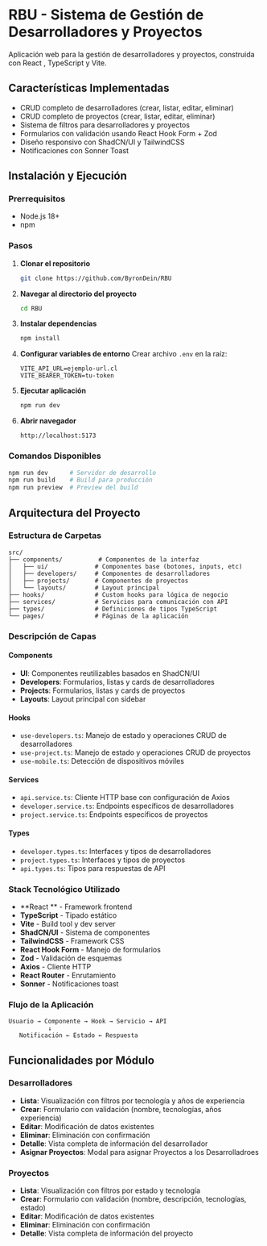 # RBU - Sistema de Gestión de Desarrolladores y Proyectos

Aplicación web para la gestión de desarrolladores y proyectos, construida con React , TypeScript y Vite.

## Características Implementadas

- CRUD completo de desarrolladores (crear, listar, editar, eliminar)
- CRUD completo de proyectos (crear, listar, editar, eliminar)
- Sistema de filtros para desarrolladores y proyectos
- Formularios con validación usando React Hook Form + Zod
- Diseño responsivo con ShadCN/UI y TailwindCSS
- Notificaciones con Sonner Toast

## Instalación y Ejecución

### Prerrequisitos
- Node.js 18+
- npm

### Pasos

1. **Clonar el repositorio**
   ```bash
   git clone https://github.com/ByronDein/RBU
   ```

2. **Navegar al directorio del proyecto**
   ```bash
   cd RBU
   ```

3. **Instalar dependencias**
   ```bash
   npm install
   ```

4. **Configurar variables de entorno**
   Crear archivo `.env` en la raíz:
   ```
   VITE_API_URL=ejemplo-url.cl
   VITE_BEARER_TOKEN=tu-token
   ```

5. **Ejecutar aplicación**
   ```bash
   npm run dev
   ```

6. **Abrir navegador**
   ```
   http://localhost:5173
   ```

### Comandos Disponibles

```bash
npm run dev      # Servidor de desarrollo
npm run build    # Build para producción
npm run preview  # Preview del build
```

## Arquitectura del Proyecto

### Estructura de Carpetas

```
src/
├── components/          # Componentes de la interfaz
│   ├── ui/             # Componentes base (botones, inputs, etc)
│   ├── developers/     # Componentes de desarrolladores
│   ├── projects/       # Componentes de proyectos
│   └── layouts/        # Layout principal
├── hooks/              # Custom hooks para lógica de negocio
├── services/           # Servicios para comunicación con API
├── types/              # Definiciones de tipos TypeScript
└── pages/              # Páginas de la aplicación
```

### Descripción de Capas

#### **Components**
- **UI**: Componentes reutilizables basados en ShadCN/UI
- **Developers**: Formularios, listas y cards de desarrolladores
- **Projects**: Formularios, listas y cards de proyectos
- **Layouts**: Layout principal con sidebar

#### **Hooks**
- `use-developers.ts`: Manejo de estado y operaciones CRUD de desarrolladores
- `use-project.ts`: Manejo de estado y operaciones CRUD de proyectos  
- `use-mobile.ts`: Detección de dispositivos móviles

#### **Services**
- `api.service.ts`: Cliente HTTP base con configuración de Axios
- `developer.service.ts`: Endpoints específicos de desarrolladores
- `project.service.ts`: Endpoints específicos de proyectos

#### **Types**
- `developer.types.ts`: Interfaces y tipos de desarrolladores
- `project.types.ts`: Interfaces y tipos de proyectos
- `api.types.ts`: Tipos para respuestas de API

### Stack Tecnológico Utilizado

- **React ** - Framework frontend
- **TypeScript** - Tipado estático
- **Vite** - Build tool y dev server
- **ShadCN/UI** - Sistema de componentes
- **TailwindCSS** - Framework CSS
- **React Hook Form** - Manejo de formularios
- **Zod** - Validación de esquemas
- **Axios** - Cliente HTTP
- **React Router** - Enrutamiento
- **Sonner** - Notificaciones toast

### Flujo de la Aplicación

```
Usuario → Componente → Hook → Servicio → API
           ↓
   Notificación ← Estado ← Respuesta
```

## Funcionalidades por Módulo

### Desarrolladores
- **Lista**: Visualización con filtros por tecnología y años de experiencia
- **Crear**: Formulario con validación (nombre, tecnologías, años experiencia)
- **Editar**: Modificación de datos existentes
- **Eliminar**: Eliminación con confirmación
- **Detalle**: Vista completa de información del desarrollador
- **Asignar Proyectos**: Modal para asignar Proyectos a los  Desarrolladroes

### Proyectos
- **Lista**: Visualización con filtros por estado y tecnología
- **Crear**: Formulario con validación (nombre, descripción, tecnologías, estado)
- **Editar**: Modificación de datos existentes
- **Eliminar**: Eliminación con confirmación
- **Detalle**: Vista completa de información del proyecto


```
